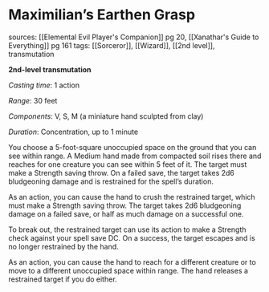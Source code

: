 # Maximilian’s Earthen Grasp
sources: [[Elemental Evil Player's Companion]] pg 20, [[Xanathar's Guide to Everything]] pg 161
tags: [[Sorceror]], [[Wizard]], [[2nd level]], transmutation

**2nd-level transmutation**

*Casting time*: 1 action

*Range*: 30 feet

*Components*: V, S, M (a miniature hand sculpted from clay)

*Duration*: Concentration, up to 1 minute

You choose a 5-foot-square unoccupied space on the ground that you can see within range. A Medium hand made from compacted soil rises there and reaches for one creature you can see within 5 feet of it. The target must make a Strength saving throw. On a failed save, the target takes 2d6 bludgeoning damage and is restrained for the spell’s duration.

As an action, you can cause the hand to crush the restrained target, which must make a Strength saving throw. The target takes 2d6 bludgeoning damage on a failed save, or half as much damage on a successful one.

To break out, the restrained target can use its action to make a Strength check against your spell save DC. On a success, the target escapes and is no longer restrained by the hand.

As an action, you can cause the hand to reach for a different creature or to move to a different unoccupied space within range. The hand releases a restrained target if you do either.
